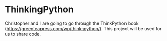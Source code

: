 # ThinkingPython
Christopher and I are going to go through the ThinkPython book (https://greenteapress.com/wp/think-python/).  This project will be used for us to share code.
